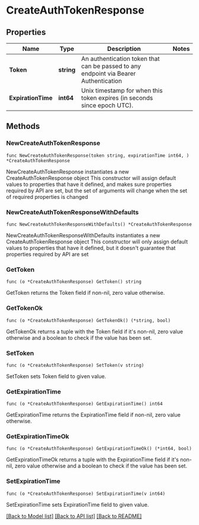 # CreateAuthTokenResponse

## Properties

Name | Type | Description | Notes
------------ | ------------- | ------------- | -------------
**Token** | **string** | An authentication token that can be passed to any endpoint via Bearer Authentication | 
**ExpirationTime** | **int64** | Unix timestamp for when this token expires (in seconds since epoch UTC). | 

## Methods

### NewCreateAuthTokenResponse

`func NewCreateAuthTokenResponse(token string, expirationTime int64, ) *CreateAuthTokenResponse`

NewCreateAuthTokenResponse instantiates a new CreateAuthTokenResponse object
This constructor will assign default values to properties that have it defined,
and makes sure properties required by API are set, but the set of arguments
will change when the set of required properties is changed

### NewCreateAuthTokenResponseWithDefaults

`func NewCreateAuthTokenResponseWithDefaults() *CreateAuthTokenResponse`

NewCreateAuthTokenResponseWithDefaults instantiates a new CreateAuthTokenResponse object
This constructor will only assign default values to properties that have it defined,
but it doesn't guarantee that properties required by API are set

### GetToken

`func (o *CreateAuthTokenResponse) GetToken() string`

GetToken returns the Token field if non-nil, zero value otherwise.

### GetTokenOk

`func (o *CreateAuthTokenResponse) GetTokenOk() (*string, bool)`

GetTokenOk returns a tuple with the Token field if it's non-nil, zero value otherwise
and a boolean to check if the value has been set.

### SetToken

`func (o *CreateAuthTokenResponse) SetToken(v string)`

SetToken sets Token field to given value.


### GetExpirationTime

`func (o *CreateAuthTokenResponse) GetExpirationTime() int64`

GetExpirationTime returns the ExpirationTime field if non-nil, zero value otherwise.

### GetExpirationTimeOk

`func (o *CreateAuthTokenResponse) GetExpirationTimeOk() (*int64, bool)`

GetExpirationTimeOk returns a tuple with the ExpirationTime field if it's non-nil, zero value otherwise
and a boolean to check if the value has been set.

### SetExpirationTime

`func (o *CreateAuthTokenResponse) SetExpirationTime(v int64)`

SetExpirationTime sets ExpirationTime field to given value.



[[Back to Model list]](../README.md#documentation-for-models) [[Back to API list]](../README.md#documentation-for-api-endpoints) [[Back to README]](../README.md)


